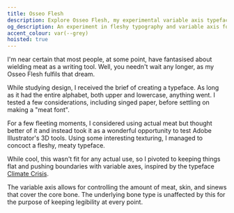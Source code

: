 ```yaml
---
title: Osseo Flesh
description: Explore Osseo Flesh, my experimental variable axis typeface that transforms typography into visceral art. Discover how I pushed creative boundaries by designing a font that allows users to control the amount of meat, skin, and sinews covering a legible bone structure, inspired by Adobe Illustrator's 3D capabilities and the innovative Climate Crisis typeface.
og_description: An experiment in fleshy typography and variable axis fonts.
accent_colour: var(--grey)
hoisted: true
---
```


I'm near certain that most people, at some point, have fantasised about wielding meat as a writing tool. Well, you needn't wait any longer, as my Osseo Flesh fulfils that dream.

While studying design, I received the brief of creating a typeface. As long as it had the entire alphabet, both upper and lowercase, anything went. I tested a few considerations, including singed paper, before settling on making a "meat font".

For a few fleeting moments, I considered using actual meat but thought better of it and instead took it as a wonderful opportunity to test Adobe Illustrator's 3D tools. Using some interesting texturing, I managed to concoct a fleshy, meaty typeface.

While cool, this wasn't fit for any actual use, so I pivoted to keeping things flat and pushing boundaries with variable axes, inspired by the typeface [Climate Crisis](https://design.google/library/glacial-melt-font).

The variable axis allows for controlling the amount of meat, skin, and sinews that cover the core bone. The underlying bone type is unaffected by this for the purpose of keeping legibility at every point.
